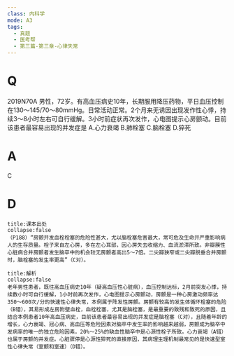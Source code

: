 ```yaml
---
class: 内科学
mode: A3
tags:
  - 真题
  - 医考帮
  - 第三篇-第三章-心律失常
---
```


# Q
2019N70A 男性，72岁。有高血压病史10年，长期服用降压药物，平日血压控制在130～145/70～80mmHg。日常活动正常。2个月来无诱因出现发作性心悸，持续3～8小时左右可自行缓解。3小时前症状再次发作，心电图提示心房颤动。目前该患者最容易出现的并发症是
A.心力衰竭
B.肺栓塞
C.脑栓塞
D.猝死

# A
C
# D
```ad-note
title:课本出处
collapse:false
（P188）“房颤并发血栓栓塞的危险性甚大，尤以脑栓塞危害最大，常可危及生命并严重影响病人的生存质量。栓子来自左心房，多在左心耳部，因心房失去收缩力、血流淤滞所致。非瓣膜性心脏病合并房颤者发生脑卒中的机会较无房颤者高出5～7倍。二尖瓣狭窄或二尖瓣脱垂合并房颤时，脑栓塞的发生率更高”（C对）。
```

```ad-summary
title:解析
collapse:false
老年男性患者，既往高血压病史10年（疑高血压性心脏病），血压控制达标，2月前突发心悸，持续数小时可自行缓解，1小时前再次发作，心电图提示心房颤动，房颤是一种心房激动频率达350～600次/分的快速性心律失常，本例属于阵发性房颤。房颤有较高的发生体循环栓塞的危险（B错），其易形成左房附壁血栓，血栓栓塞，尤其是脑栓塞，是最重要的致残和致死的原因，且结合本例患者10年高血压病史，目前该患者最容易出现的并发症是脑栓塞（C对），且随着年龄的增长，心力衰竭、冠心病、高血压等危险因素对脑卒中发生率的影响越来越弱，房颤成为脑卒中发病率的唯一的独立危险因素，20%～25%的缺血性脑卒中是心源性栓子所致。心力衰竭（A错）也属于房颤的并发症。心脏骤停是心源性猝死的直接原因，其病理生理机制最常见的是快速型室性心律失常（室颤和室速）（D错）。
```

